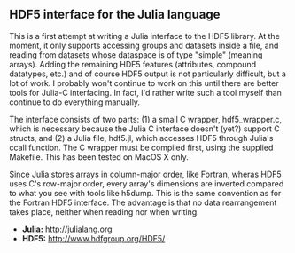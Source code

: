 <a name="HDF5-interface-for-the-Julia-language"/>

## HDF5 interface for the Julia language

This is a first attempt at writing a Julia interface to the HDF5
library.  At the moment, it only supports accessing groups and
datasets inside a file, and reading from datasets whose dataspace is
of type "simple" (meaning arrays). Adding the remaining HDF5 features
(attributes, compound datatypes, etc.) and of course HDF5 output is
not particularly difficult, but a lot of work. I probably won't
continue to work on this until there are better tools for Julia-C
interfacing.  In fact, I'd rather write such a tool myself than
continue to do everything manually.

The interface consists of two parts: (1) a small C wrapper,
hdf5_wrapper.c, which is necessary because the Julia C interface
doesn't (yet?) support C structs, and (2) a Julia file, hdf5.jl, which
accesses HDF5 through Julia's ccall function.  The C wrapper must be
compiled first, using the supplied Makefile. This has been tested on
MacOS X only.

Since Julia stores arrays in column-major order, like Fortran, wheras
HDF5 uses C's row-major order, every array's dimensions are inverted
compared to what you see with tools like h5dump. This is the same
convention as for the Fortran HDF5 interface. The advantage is
that no data rearrangement takes place, neither when reading nor
when writing.

<a name="Resources"/>

- **Julia:** <http://julialang.org>
- **HDF5:** <http://www.hdfgroup.org/HDF5/>
